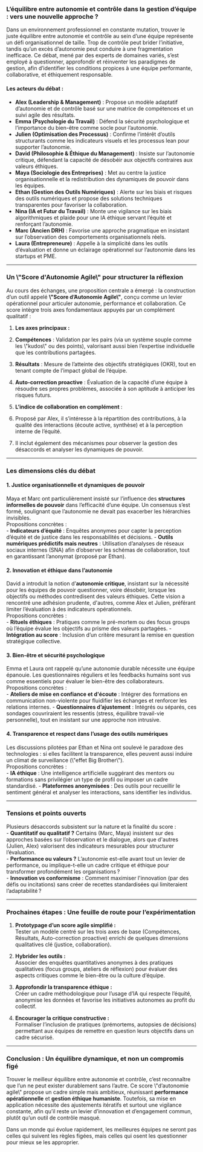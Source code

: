 ### **L’équilibre entre autonomie et contrôle dans la gestion d’équipe : vers une nouvelle approche ?**

Dans un environnement professionnel en constante mutation, trouver le juste équilibre entre autonomie et contrôle au sein d’une équipe représente un défi organisationnel de taille. Trop de contrôle peut brider l’initiative, tandis qu’un excès d’autonomie peut conduire à une fragmentation inefficace. Ce débat, mené par des experts de domaines variés, s’est employé à questionner, approfondir et réinventer les paradigmes de gestion, afin d’identifier les conditions propices à une équipe performante, collaborative, et éthiquement responsable.

#### **Les acteurs du débat** :

*   **Alex (Leadership & Management)** : Propose un modèle adaptatif d’autonomie et de contrôle basé sur une matrice de compétences et un suivi agile des résultats.
*   **Emma (Psychologie du Travail)** : Défend la sécu­rité psychologique et l’importance du bien-être comme socle pour l’autonomie.
*   **Julien (Optimisation des Processus)** : Confirme l’intérêt d’outils structurants comme les indicateurs visuels et les processus lean pour supporter l’autonomie.
*   **David (Philosophie & Éthique du Management)** : Insiste sur l’autonomie critique, défendant la capacité de désobéir aux objectifs contraires aux valeurs éthiques.
*   **Maya (Sociologie des Entreprises)** : Met au centre la justice organisationnelle et la redistribution des dynamiques de pouvoir dans les équipes.
*   **Ethan (Gestion des Outils Numériques)** : Alerte sur les biais et risques des outils numériques et propose des solutions techniques transparentes pour favoriser la collaboration.
*   **Nina (IA et Futur du Travail)** : Monte une vigilance sur les biais algorithmiques et plaide pour une IA éthique servant l’équité et renforçant l’autonomie.
*   **Marc (Ancien DRH)** : Favorise une approche pragmatique en insistant sur l’observation des comportements organisationnels réels.
*   **Laura (Entrepreneure)** : Appelle à la simplicité dans les outils d’évaluation et donne un éclairage opérationnel sur l’autonomie dans les startups et PME.

* * *

### **Un \\"Score d'Autonomie Agile\\" pour structurer la réflexion**

Au cours des échanges, une proposition centrale a émergé : la construction d’un outil appelé **\\"Score d’Autonomie Agile\\"**, conçu comme un levier opérationnel pour articuler autonomie, performance et collaboration. Ce score intègre trois axes fondamentaux appuyés par un complément qualitatif :

1.  **Les axes principaux :**
2.  **Compétences** : Validation par les pairs (via un système souple comme les \\"kudos\\" ou des points), valorisant aussi bien l’expertise individuelle que les contributions partagées.
3.  **Résultats** : Mesure de l’atteinte des objectifs stratégiques (OKR), tout en tenant compte de l’impact global de l’équipe.
4.  **Auto-correction proactive** : Évaluation de la capacité d’une équipe à résoudre ses propres problèmes, associée à son aptitude à anticiper les risques futurs.
    
5.  **L’indice de collaboration en complément** :
    
6.  Proposé par Alex, il s’intéresse à la répartition des contributions, à la qualité des interactions (écoute active, synthèse) et à la perception interne de l’équité.
7.  Il inclut également des mécanismes pour observer la gestion des désaccords et analyser les dynamiques de pouvoir.

* * *

### **Les dimensions clés du débat**

#### **1\. Justice organisationnelle et dynamiques de pouvoir**

Maya et Marc ont particulièrement insisté sur l’influence des **structures informelles de pouvoir** dans l’efficacité d’une équipe. Un consensus s’est formé, soulignant que l’autonomie ne devait pas exacerber les hiérarchies invisibles.  
Propositions concrètes :  
\- **Indicateurs d’équité** : Enquêtes anonymes pour capter la perception d’équité et de justice dans les responsabilités et décisions. - **Outils numériques prédictifs mais neutres** : Utilisation d’analyses de réseaux sociaux internes (SNA) afin d’observer les schémas de collaboration, tout en garantissant l’anonymat (proposé par Ethan).

#### **2\. Innovation et éthique dans l’autonomie**

David a introduit la notion d’**autonomie critique**, insistant sur la nécessité pour les équipes de pouvoir questionner, voire désobéir, lorsque les objectifs ou méthodes contredisent des valeurs éthiques. Cette vision a rencontré une adhésion prudente, d'autres, comme Alex et Julien, préférant limiter l’évaluation à des indicateurs opérationnels.  
Propositions concrètes :  
\- **Rituels éthiques** : Pratiques comme le pré-mortem ou des focus groups où l’équipe évalue les objectifs au prisme des valeurs partagées. - **Intégration au score** : Inclusion d’un critère mesurant la remise en question stratégique collective.

#### **3\. Bien-être et sécurité psychologique**

Emma et Laura ont rappelé qu’une autonomie durable nécessite une équipe épanouie. Les questionnaires réguliers et les feedbacks humains sont vus comme essentiels pour évaluer le bien-être des collaborateurs.  
Propositions concrètes :  
\- **Ateliers de mise en confiance et d'écoute** : Intégrer des formations en communication non-violente pour fluidifier les échanges et renforcer les relations internes. - **Questionnaires d’ajustement** : Intégrés ou séparés, ces sondages couvriraient les ressentis (stress, équilibre travail-vie personnelle), tout en insistant sur une approche non intrusive.

#### **4\. Transparence et respect dans l’usage des outils numériques**

Les discussions pilotées par Ethan et Nina ont soulevé le paradoxe des technologies : si elles facilitent la transparence, elles peuvent aussi induire un climat de surveillance (\\"effet Big Brother\\").  
Propositions concrètes :  
\- **IA éthique** : Une intelligence artificielle suggérant des mentors ou formations sans privilégier un type de profil ou imposer un cadre standardisé. - **Plateformes anonymisées** : Des outils pour recueillir le sentiment général et analyser les interactions, sans identifier les individus.

* * *

### **Tensions et points ouverts**

Plusieurs désaccords subsistent sur la nature et la finalité du score :  
\- **Quantitatif ou qualitatif ?** Certains (Marc, Maya) insistent sur des approches basées sur l’observation et le dialogue, alors que d'autres (Julien, Alex) valorisent des indicateurs mesurables pour structurer l’évaluation.  
\- **Performance ou valeurs ?** L’autonomie est-elle avant tout un levier de performance, ou implique-t-elle un cadre critique et éthique pour transformer profondément les organisations ?  
\- **Innovation vs conformisme** : Comment maximiser l'innovation (par des défis ou incitations) sans créer de recettes standardisées qui limiteraient l’adaptabilité ?

* * *

### **Prochaines étapes : Une feuille de route pour l’expérimentation**

1.  **Prototypage d’un score agile simplifié :**  
    Tester un modèle centré sur les trois axes de base (Compétences, Résultats, Auto-correction proactive) enrichi de quelques dimensions qualitatives clé (justice, collaboration).
    
2.  **Hybrider les outils :**  
    Associer des enquêtes quantitatives anonymes à des pratiques qualitatives (focus groups, ateliers de réflexion) pour évaluer des aspects critiques comme le bien-être ou la culture d’équipe.
    
3.  **Approfondir la transparence éthique :**  
    Créer un cadre méthodologique pour l’usage d’IA qui respecte l’équité, anonymise les données et favorise les initiatives autonomes au profit du collectif.
    
4.  **Encourager la critique constructive :**  
    Formaliser l’inclusion de pratiques (prémortems, autopsies de décisions) permettant aux équipes de remettre en question leurs objectifs dans un cadre sécurisé.
    

* * *

### **Conclusion : Un équilibre dynamique, et non un compromis figé**

Trouver le meilleur équilibre entre autonomie et contrôle, c’est reconnaître que l’un ne peut exister durablement sans l’autre. Ce score \\"d’autonomie agile\\" propose un cadre simple mais ambitieux, réunissant **performance opérationnelle** et **gestion éthique humaniste**. Toutefois, sa mise en application nécessite des ajustements itératifs et surtout une vigilance constante, afin qu’il reste un levier d’innovation et d’engagement commun, plutôt qu’un outil de contrôle masqué.

Dans un monde qui évolue rapidement, les meilleures équipes ne seront pas celles qui suivent les règles figées, mais celles qui osent les questionner pour mieux se les approprier.